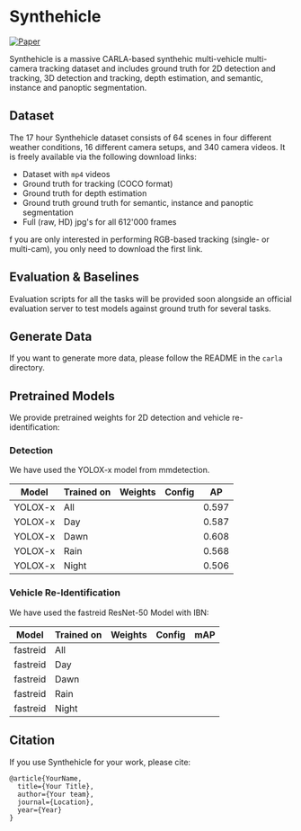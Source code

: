 # Synthehicle

[![Paper](http://img.shields.io/badge/paper-arxiv.1001.2234-B31B1B.svg)](https://www.nature.com/articles/nature14539)

Synthehicle is a massive CARLA-based synthehic multi-vehicle multi-camera tracking dataset and includes ground truth for 2D detection and tracking, 3D detection and tracking, depth estimation, and semantic, instance and panoptic segmentation. 

## Dataset

The 17 hour Synthehicle dataset consists of 64 scenes in four different weather conditions, 16 different camera setups, and 340 camera videos. It is freely available via the following download links:

* Dataset with `mp4` videos
* Ground truth for tracking (COCO format)
* Ground truth for depth estimation
* Ground truth ground truth for semantic, instance and panoptic segmentation
* Full (raw, HD) jpg's for all 612'000 frames

f you are only interested in performing RGB-based tracking (single- or multi-cam), you only need to download the first link. 

## Evaluation & Baselines

Evaluation scripts for all the tasks will be provided soon alongside an official evaluation server to test models against ground truth for several tasks.

## Generate Data

If you want to generate more data, please follow the README in the `carla` directory.

## Pretrained Models

We provide pretrained weights for 2D detection and vehicle re-identification:

### Detection 
We have used the YOLOX-x model from mmdetection.

| Model   | Trained on | Weights | Config | AP    |
|---------|------------|---------|--------|-------|
| YOLOX-x | All        |         |        | 0.597 |
| YOLOX-x | Day        |         |        | 0.587 |
| YOLOX-x | Dawn       |         |        | 0.608 |
| YOLOX-x | Rain       |         |        | 0.568 |
| YOLOX-x | Night      |         |        | 0.506 |

### Vehicle Re-Identification

We have used the fastreid ResNet-50 Model with IBN:

| Model    | Trained on | Weights | Config | mAP |
|----------|------------|---------|--------|-----|
| fastreid | All        |         |        |     |
| fastreid | Day        |         |        |     |
| fastreid | Dawn       |         |        |     |
| fastreid | Rain       |         |        |     |
| fastreid | Night      |         |        |     |


## Citation   

If you use Synthehicle for your work, please cite:

```
@article{YourName,
  title={Your Title},
  author={Your team},
  journal={Location},
  year={Year}
}
``` 
